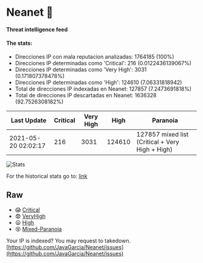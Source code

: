 # Neanet :hocho:
#### Threat intelligence feed
#### The stats:

- Direcciones IP con mala reputacion analizadas: 1764185 (100%)
- Direcciones IP determinadas como 'Critical':  216 (0.0122436139067%)
- Direcciones IP determinadas como 'Very High':  3031 (0.171807378478%)
- Direcciones IP determinadas como 'High':  124610 (7.06331818942)
- Total de direcciones IP indexadas en Neanet:  127857 (7.2473691818%)
- Total de direcciones IP descartadas en Neanet:  1636328 (92.7526308182%)

| Last Update | Critical | Very High | High | Paranoia |
| --- | --- | --- | --- | --- |
| 2021-05-20 02:02:17 | 216 | 3031 | 124610 | 127857 mixed list (Critical + Very High + High)|

![Stats](https://docs.google.com/spreadsheets/d/e/2PACX-1vSnaNMIXVabIpDJjufMlzH7poXnshF3mgd8Is1g9ytUEzVsP5my4Trn8f-xkoLLQ38xpL3HtmUexLo6/pubchart?oid=501124687&format=image)

For the historical stats go to: [link](/stats.csv)
## Raw
- :scream: [Critical](https://raw.githubusercontent.com/JavaGarcia/Neanet/master/blacklists/neanet_critical.txt)
- :fearful: [VeryHigh](https://raw.githubusercontent.com/JavaGarcia/Neanet/master/blacklists/neanet_veryHigh.txtt)
- :frowning: [High](https://raw.githubusercontent.com/JavaGarcia/Neanet/master/blacklists/neanet_high.txt)
- :dizzy_face: [Mixed-Paranoia](https://raw.githubusercontent.com/JavaGarcia/Neanet/master/blacklists/neanet_all.txt)


Your IP is indexed? You may request to takedown. [https://github.com/JavaGarcia/Neanet/issues](https://github.com/JavaGarcia/Neanet/issues)



























































































































































































































































































































































































































































































































































































































































































































































































































































































































































































































































































































































































































































































































































































































































































































































































































































































































































































































































































































































































































































































































































































































































































































































































































































































































































































































































































































































































































































































































































































































































































































































































































































































































































































































































































































































































































































































































































































































































































































































































































































































































































































































































































































































































































































































































































































































































































































































































































































































































































































































































































































































































































































































































































































































































































































































































































































































































































































































































































































































































































































































































































































































































































































































































































































































































































































































































































